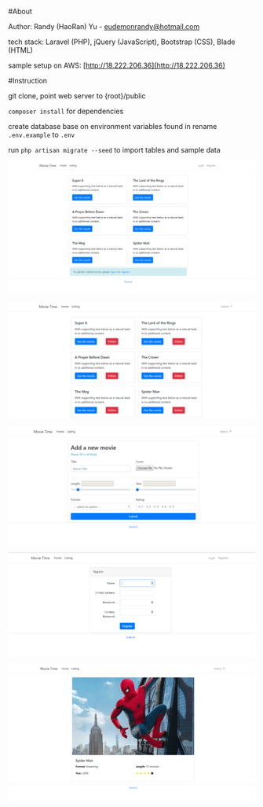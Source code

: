 #About

Author: Randy (HaoRan) Yu - eudemonrandy@hotmail.com

tech stack: Laravel (PHP), jQuery (JavaScript), Bootstrap (CSS), Blade (HTML)

sample setup on AWS: [http://18.222.206.36](http://18.222.206.36)

#Instruction

git clone, point web server to {root}/public

`composer install` for dependencies

create database base on environment variables found in rename `.env.example` to `.env`

run `php artisan migrate --seed` to import tables and sample data

![screenshot](https://raw.githubusercontent.com/Eudemon/movie_portal/master/screenshot/11.PNG)

![screenshot](https://raw.githubusercontent.com/Eudemon/movie_portal/master/screenshot/22.PNG)

![screenshot](https://raw.githubusercontent.com/Eudemon/movie_portal/master/screenshot/33.PNG)

![screenshot](https://raw.githubusercontent.com/Eudemon/movie_portal/master/screenshot/44.PNG)

![screenshot](https://raw.githubusercontent.com/Eudemon/movie_portal/master/screenshot/55.PNG)